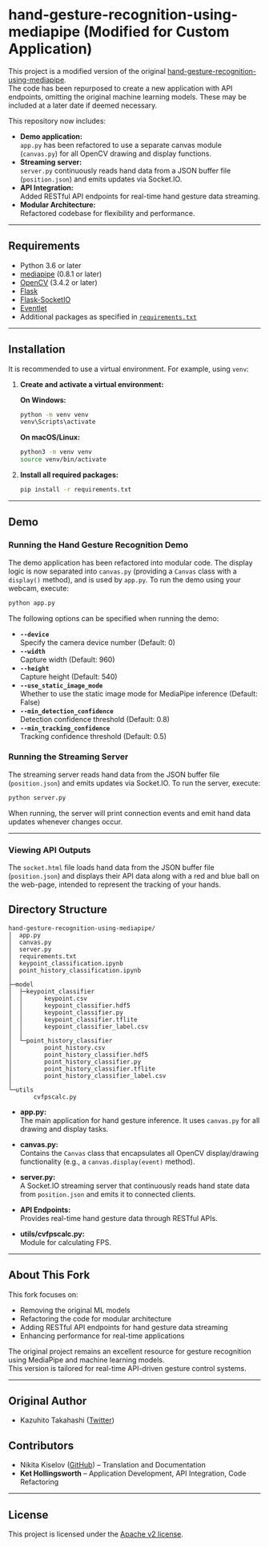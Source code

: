 # hand-gesture-recognition-using-mediapipe (Modified for Custom Application)

This project is a modified version of the original [hand-gesture-recognition-using-mediapipe](https://github.com/Kazuhito00/hand-gesture-recognition-using-mediapipe).  
The code has been repurposed to create a new application with API endpoints, omitting the original machine learning models. These may be included at a later date if deemed necessary.


This repository now includes:
- **Demo application:**  
  `app.py` has been refactored to use a separate canvas module (`canvas.py`) for all OpenCV drawing and display functions.
- **Streaming server:**  
  `server.py` continuously reads hand data from a JSON buffer file (`position.json`) and emits updates via Socket.IO.
- **API Integration:**  
  Added RESTful API endpoints for real-time hand gesture data streaming.
- **Modular Architecture:**  
  Refactored codebase for flexibility and performance.

---

## Requirements

- Python 3.6 or later
- [mediapipe](https://pypi.org/project/mediapipe/) (0.8.1 or later)
- [OpenCV](https://pypi.org/project/opencv-python/) (3.4.2 or later)
- [Flask](https://pypi.org/project/Flask/)
- [Flask-SocketIO](https://pypi.org/project/Flask-SocketIO/)
- [Eventlet](https://pypi.org/project/eventlet/)
- Additional packages as specified in [`requirements.txt`](requirements.txt)

---

## Installation

It is recommended to use a virtual environment. For example, using `venv`:

1. **Create and activate a virtual environment:**

   **On Windows:**
   ```bash
   python -m venv venv
   venv\Scripts\activate
   ```

   **On macOS/Linux:**
   ```bash
   python3 -m venv venv
   source venv/bin/activate
   ```

2. **Install all required packages:**
   ```bash
   pip install -r requirements.txt
   ```

---

## Demo

### Running the Hand Gesture Recognition Demo

The demo application has been refactored into modular code. The display logic is now separated into `canvas.py` (providing a `Canvas` class with a `display()` method), and is used by `app.py`. To run the demo using your webcam, execute:

```bash
python app.py
```

The following options can be specified when running the demo:
- **`--device`**  
  Specify the camera device number (Default: 0)
- **`--width`**  
  Capture width (Default: 960)
- **`--height`**  
  Capture height (Default: 540)
- **`--use_static_image_mode`**  
  Whether to use the static image mode for MediaPipe inference (Default: False)
- **`--min_detection_confidence`**  
  Detection confidence threshold (Default: 0.8)
- **`--min_tracking_confidence`**  
  Tracking confidence threshold (Default: 0.5)

### Running the Streaming Server

The streaming server reads hand data from the JSON buffer file (`position.json`) and emits updates via Socket.IO. To run the server, execute:

```bash
python server.py
```

When running, the server will print connection events and emit hand data updates whenever changes occur.

---

### Viewing API Outputs

The `socket.html` file loads hand data from the JSON buffer file (`position.json`) and displays their API data along with a red and blue ball on the web-page, intended to represent the tracking of your hands.

## Directory Structure

```
hand-gesture-recognition-using-mediapipe/
│  app.py
│  canvas.py
│  server.py
│  requirements.txt
│  keypoint_classification.ipynb
│  point_history_classification.ipynb
│  
├─model
│  ├─keypoint_classifier
│  │      keypoint.csv
│  │      keypoint_classifier.hdf5
│  │      keypoint_classifier.py
│  │      keypoint_classifier.tflite
│  │      keypoint_classifier_label.csv
│  │          
│  └─point_history_classifier
│         point_history.csv
│         point_history_classifier.hdf5
│         point_history_classifier.py
│         point_history_classifier.tflite
│         point_history_classifier_label.csv
│          
└─utils
       cvfpscalc.py
```

- **app.py:**  
  The main application for hand gesture inference. It uses `canvas.py` for all drawing and display tasks.
  
- **canvas.py:**  
  Contains the `Canvas` class that encapsulates all OpenCV display/drawing functionality (e.g., a `canvas.display(event)` method).

- **server.py:**  
  A Socket.IO streaming server that continuously reads hand state data from `position.json` and emits it to connected clients.

- **API Endpoints:**  
  Provides real-time hand gesture data through RESTful APIs.

- **utils/cvfpscalc.py:**  
  Module for calculating FPS.

---

## About This Fork

This fork focuses on:
- Removing the original ML models
- Refactoring the code for modular architecture
- Adding RESTful API endpoints for hand gesture data streaming
- Enhancing performance for real-time applications

The original project remains an excellent resource for gesture recognition using MediaPipe and machine learning models.  
This version is tailored for real-time API-driven gesture control systems.

---

## Original Author

- Kazuhito Takahashi ([Twitter](https://twitter.com/KzhtTkhs))

## Contributors

- Nikita Kiselov ([GitHub](https://github.com/kinivi)) – Translation and Documentation
- **Ket Hollingsworth** – Application Development, API Integration, Code Refactoring

---

## License

This project is licensed under the [Apache v2 license](LICENSE).

